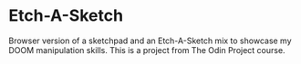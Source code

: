 # Etch-A-Sketch
Browser version of  a sketchpad and an Etch-A-Sketch mix to showcase my DOOM manipulation skills. This is a project from The Odin Project course.
